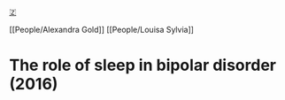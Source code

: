 [🇿](zotero://select/library/items/EMSXQZYB)

[[People/Alexandra Gold]] [[People/Louisa Sylvia]] 
# The role of sleep in bipolar disorder (2016)

